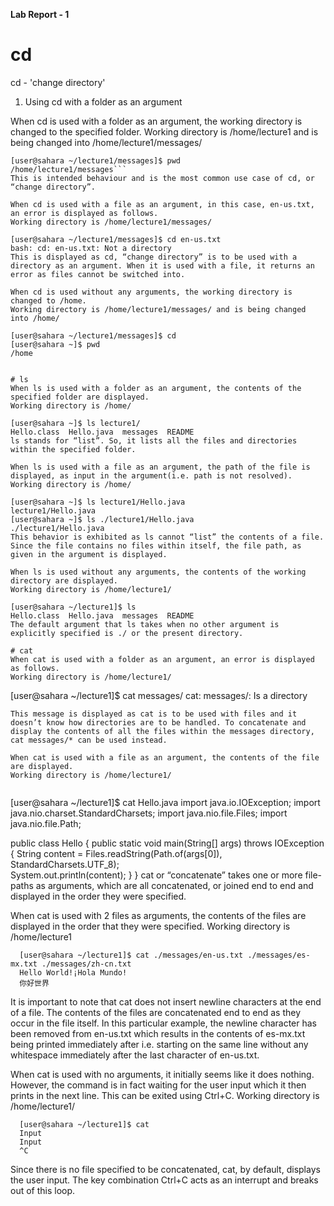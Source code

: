 **Lab Report - 1**

# cd
cd - 'change directory'
 
1. Using cd with a folder as an argument
    
When cd is used with a folder as an argument, the working directory is changed to the specified folder.
Working directory is /home/lecture1 and is being changed into /home/lecture1/messages/

  ```[user@sahara ~/lecture1]$ cd messages
[user@sahara ~/lecture1/messages]$ pwd
/home/lecture1/messages```
This is intended behaviour and is the most common use case of cd, or “change directory”.

When cd is used with a file as an argument, in this case, en-us.txt, an error is displayed as follows.
Working directory is /home/lecture1/messages/

  [user@sahara ~/lecture1/messages]$ cd en-us.txt 
  bash: cd: en-us.txt: Not a directory
This is displayed as cd, “change directory” is to be used with a directory as an argument. When it is used with a file, it returns an error as files cannot be switched into.

When cd is used without any arguments, the working directory is changed to /home.
Working directory is /home/lecture1/messages/ and is being changed into /home/

  [user@sahara ~/lecture1/messages]$ cd
  [user@sahara ~]$ pwd
  /home


# ls
When ls is used with a folder as an argument, the contents of the specified folder are displayed.
Working directory is /home/

  [user@sahara ~]$ ls lecture1/
  Hello.class  Hello.java  messages  README
ls stands for “list”. So, it lists all the files and directories within the specified folder.

When ls is used with a file as an argument, the path of the file is displayed, as input in the argument(i.e. path is not resolved).
Working directory is /home/

  [user@sahara ~]$ ls lecture1/Hello.java
  lecture1/Hello.java
  [user@sahara ~]$ ls ./lecture1/Hello.java
  ./lecture1/Hello.java
This behavior is exhibited as ls cannot “list” the contents of a file. Since the file contains no files within itself, the file path, as given in the argument is displayed.

When ls is used without any arguments, the contents of the working directory are displayed.
Working directory is /home/lecture1/

  [user@sahara ~/lecture1]$ ls
  Hello.class  Hello.java  messages  README
The default argument that ls takes when no other argument is explicitly specified is ./ or the present directory.

# cat
When cat is used with a folder as an argument, an error is displayed as follows.
Working directory is /home/lecture1/

```
  [user@sahara ~/lecture1]$ cat messages/
  cat: messages/: Is a directory
```
This message is displayed as cat is to be used with files and it doesn’t know how directories are to be handled. To concatenate and display the contents of all the files within the messages directory, cat messages/* can be used instead.

When cat is used with a file as an argument, the contents of the file are displayed.
Working directory is /home/lecture1/


```
  [user@sahara ~/lecture1]$ cat Hello.java
  import java.io.IOException;
  import java.nio.charset.StandardCharsets;
  import java.nio.file.Files;
  import java.nio.file.Path;
  
  public class Hello {
    public static void main(String[] args) throws IOException {
      String content = Files.readString(Path.of(args[0]), StandardCharsets.UTF_8);    
      System.out.println(content);
    }
  }
cat or “concatenate” takes one or more file-paths as arguments, which are all concatenated, or joined end to end and displayed in the order they were specified.

When cat is used with 2 files as arguments, the contents of the files are displayed in the order that they were specified. Working directory is /home/lecture1
```
  [user@sahara ~/lecture1]$ cat ./messages/en-us.txt ./messages/es-mx.txt ./messages/zh-cn.txt 
  Hello World!¡Hola Mundo!
  你好世界
  ```
It is important to note that cat does not insert newline characters at the end of a file. The contents of the files are concatenated end to end as they occur in the file itself. In this particular example, the newline character has been removed from en-us.txt which results in the contents of es-mx.txt being printed immediately after i.e. starting on the same line without any whitespace immediately after the last character of en-us.txt.

When cat is used with no arguments, it initially seems like it does nothing. However, the command is in fact waiting for the user input which it then prints in the next line. This can be exited using Ctrl+C.
Working directory is /home/lecture1/
```
  [user@sahara ~/lecture1]$ cat
  Input
  Input
  ^C
  ```
Since there is no file specified to be concatenated, cat, by default, displays the user input. The key combination Ctrl+C acts as an interrupt and breaks out of this loop.
